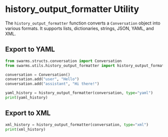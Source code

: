 # history_output_formatter Utility

The `history_output_formatter` function converts a `Conversation` object into various formats.
It supports lists, dictionaries, strings, JSON, YAML, and XML.

## Export to YAML

```python
from swarms.structs.conversation import Conversation
from swarms.utils.history_output_formatter import history_output_formatter

conversation = Conversation()
conversation.add("user", "Hello")
conversation.add("assistant", "Hi there!")

yaml_history = history_output_formatter(conversation, type="yaml")
print(yaml_history)
```

## Export to XML

```python
xml_history = history_output_formatter(conversation, type="xml")
print(xml_history)
```
